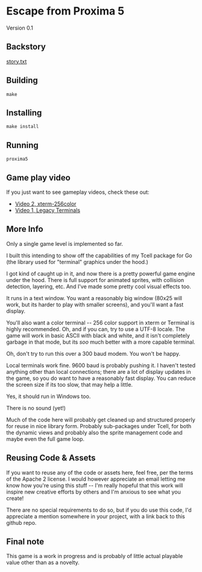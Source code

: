 # Escape from Proxima 5

Version 0.1

## Backstory

[story.txt](story.txt)

## Building

    make

## Installing

    make install

## Running

    proxima5

## Game play video

If you just want to see gameplay videos, check these out:

* [Video 2, xterm-256color](https://www.youtube.com/watch?v=jNxKTCmY_bQ)
* [Video 1, Legacy Terminals](https://www.youtube.com/watch?v=DiOPBBM7-Xc)

## More Info

Only a single game level is implemented so far.

I built this intending to show off the capabilities of my Tcell package for
Go (the library used for "terminal" graphics under the hood.)

I got kind of caught up in it, and now there is a pretty powerful game engine
under the hood.  There is full support for animated sprites, with collision
detection, layering, etc.  And I've made some pretty cool visual effects too.

It runs in a text window.  You want a reasonably big window (80x25 will work,
but its harder to play with smaller screens), and you'll want a fast display.

You'll also want a color terminal -- 256 color support in xterm or Terminal
is highly recommended.  Oh, and if you can, try to use a UTF-8 locale.  The
game will work in basic ASCII with black and white, and it isn't completely
garbage in that mode, but its *soo* much better with a more capable terminal.

Oh, don't try to run this over a 300 baud modem.  You won't be happy.

Local terminals work fine.  9600 baud is probably pushing it. I haven't
tested anything other than local connections; there are a lot of display
updates in the game, so you do want to have a reasonably fast display.
You can reduce the screen size if its too slow, that may help a little.

Yes, it should run in Windows too.

There is no sound (yet!)

Much of the code here will probably get cleaned up and structured properly
for reuse in nice library form.  Probably sub-packages under Tcell, for both
the dynamic views and probably also the sprite management code and maybe even
the full game loop.


## Reusing Code & Assets

If you want to reuse any of the code or assets here, feel free, per the
terms of the Apache 2 license.  I would however appreciate an email
letting me know how you're using this stuff -- I'm really hopeful that
this work will inspire new creative efforts by others and I'm anxious
to see what you create!

There are no special requirements to do so, but if you do use this code,
I'd appreciate a mention somewhere in your project, with a link back to
this github repo.

## Final note

This game is a work in progress and is probably of little actual playable value other than as a novelty.


